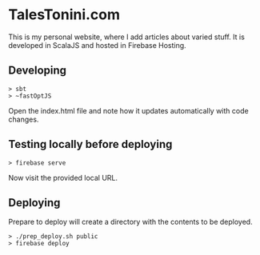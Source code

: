 # TalesTonini.com
This is my personal website, where I add articles about varied stuff.
It is developed in ScalaJS and hosted in Firebase Hosting.

## Developing
```
> sbt
> ~fastOptJS
```
Open the index.html file and note how it updates automatically with code changes.

## Testing locally before deploying
```
> firebase serve
```
Now visit the provided local URL.

## Deploying
Prepare to deploy will create a directory with the contents to be deployed.
```
> ./prep_deploy.sh public
> firebase deploy
```
